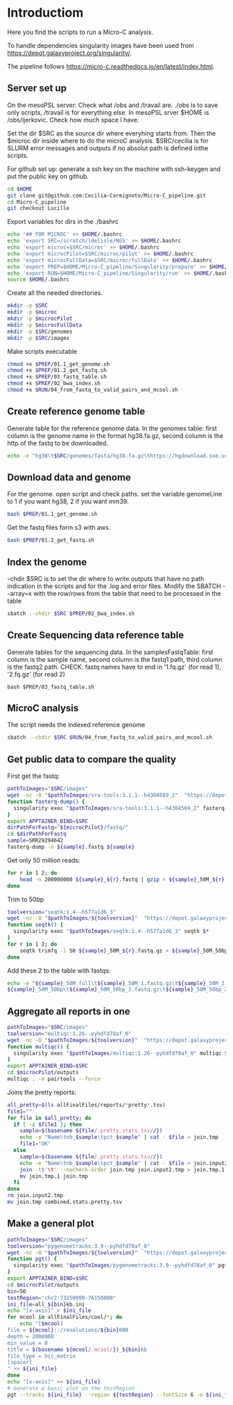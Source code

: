 
# Introductiom
Here you find the scripts to run a Micro-C analysis. 

To handle dependencies singularity images have been used from https://depot.galaxyproject.org/singularity/.

The pipeline follows https://micro-c.readthedocs.io/en/latest/index.html.

## Server set up
On the mesoPSL server:
Check what /obs and /travail are. 
./obs is to save only scripts, /travail is for everything else.
In mesoPSL srver $HOME is /obs/ijerkovic. Check how much space I have.

Set the dir $SRC as the source dir where everyhing starts from. Then the $microc dir inside where to do the microC analysis.
$SRC/cecilia is for SLURM error messages and outputs if no absolut path is defined inthe scripts.

For github set up: generate a ssh key on the machine with ssh-keygen and put the public key on github.

```bash
cd $HOME 
git clone git@github.com:Cecilia-Carmignoto/Micro-C_pipeline.git
cd Micro-C_pipeline
git checkout Lucille
```

Export variables for dirs in the ./bashrc
```bash
echo '## FOR MICROC' >> $HOME/.bashrc
echo 'export SRC=/scratch/ldelisle/NGS' >> $HOME/.bashrc
echo 'export microc=$SRC/microc' >> $HOME/.bashrc 
echo 'export microcPilot=$SRC/microc/pilot' >> $HOME/.bashrc 
echo 'export microcFullData=$SRC/microc/fullData' >> $HOME/.bashrc 
echo 'export PREP=$HOME/Micro-C_pipeline/Singularity/prepare' >> $HOME/.bashrc
echo 'export RUN=$HOME/Micro-C_pipeline/Singularity/run' >> $HOME/.bashrc
source $HOME/.bashrc 
```

Create all the needed directories.
```bash
mkdir -p $SRC
mkdir -p $microc
mkdir -p $microcPilot
mkdir -p $microcFullData
mkdir -p $SRC/genomes
mkdir -p $SRC/images
```

Make scripts executable
```bash
chmod +x $PREP/01.1_get_genome.sh
chmod +x $PREP/01.2_get_fastq.sh
chmod +x $PREP/03_fastq_table.sh
chmod +x $PREP/02_bwa_index.sh
chmod +x $RUN/04_from_fastq_to_valid_pairs_and_mcool.sh
```

## Create reference genome table
Generate table for the reference genome data.
In the genomes table: first column is the genome name in the format hg38.fa.gz, second column is the http of the fastq to be downloaded.
```bash
echo -e "hg38\t$SRC/genomes/fasta/hg38.fa.gz\thttps://hgdownload.soe.ucsc.edu/goldenPath/hg38/bigZips/hg38.fa.gz\nmm39\t$SRC/genomes/fasta/mm39.fa.gz\thttps://hgdownload.soe.ucsc.edu/goldenPath/mm39/bigZips/mm39.fa.gz" > $SRC/genomes/genomesTable.txt
```

## Download data and genome

For the genome. open script and check paths. set the variable genomeLine to 1 if you want hg38, 2 if you want mm39.
```bash
bash $PREP/01.1_get_genome.sh
```

Get the fastq files form s3 with aws.
```bash
bash $PREP/01.2_get_fastq.sh
```

## Index the genome
-chdir $SRC is to set the dir where to write outputs that have no path indication in the scripts and for the .log and error files.
Modify the SBATCH --array=x with the row/rows from the table that need to be processed in the table
```bash
sbatch --chdir $SRC $PREP/02_bwa_index.sh
```

## Create Sequencing data reference table
Generate tables for the sequencing data.
In the samplesFastqTable: first column is the sample name, second column is the fastq1 path, third column is the fastq2 path.
CHECK: fastq names have to end in '1.fq.gz' (for read 1), '2.fq.gz' (for read 2)

```
bash $PREP/03_fastq_table.sh
```

## MicroC analysis

The script needs the indexed reference genome
```bash
sbatch --chdir $SRC $RUN/04_from_fastq_to_valid_pairs_and_mcool.sh
```

## Get public data to compare the quality

First get the fastq:

```bash
pathToImages="$SRC/images"
wget -nc -O "$pathToImages/sra-tools:3.1.1--h4304569_2"  "https://depot.galaxyproject.org/singularity/sra-tools:3.1.1--h4304569_2"
function fasterq-dump() {
  singularity exec "$pathToImages/sra-tools:3.1.1--h4304569_2" fasterq-dump $*
}
export APPTAINER_BIND=$SRC
dirPathForFastq="${microcPilot}/fastq/"
cd $dirPathForFastq
sample=SRR29294642
fasterq-dump -o ${sample}.fastq ${sample}
```

Get only 50 million reads:

```bash
for r in 1 2; do
    head -n 200000000 ${sample}_${r}.fastq | gzip > ${sample}_50M_${r}.fastq.gz
done
```

Trim to 50bp

```bash
toolversion="seqtk:1.4--h577a1d6_3"
wget -nc -O "$pathToImages/${toolversion}"  "https://depot.galaxyproject.org/singularity/${toolversion}"
function seqtk() {
  singularity exec "$pathToImages/seqtk:1.4--h577a1d6_3" seqtk $*
}
for r in 1 2; do
    seqtk trimfq -l 50 ${sample}_50M_${r}.fastq.gz > ${sample}_50M_50bp_${r}.fastq.gz
done
```

Add these 2 to the table with fastqs:

```bash
echo -e "${sample}_50M_full\t${sample}_50M_1.fastq.gz\t${sample}_50M_2.fastq.gz
${sample}_50M_50bp\t${sample}_50M_50bp_1.fastq.gz\t${sample}_50M_50bp_2.fastq.gz" >> samplesFastqTable.txt
```

## Aggregate all reports in one

```bash
pathToImages="$SRC/images"
toolversion="multiqc:1.26--pyhdfd78af_0"
wget -nc -O "$pathToImages/${toolversion}"  "https://depot.galaxyproject.org/singularity/${toolversion}"
function multiqc() {
  singularity exec "$pathToImages/multiqc:1.26--pyhdfd78af_0" multiqc $*
}
export APPTAINER_BIND=$SRC
cd $microcPilot/outputs
multiqc . -m pairtools --force
```

Joins the pretty reports:

```bash
all_pretty=$(ls allFinalFiles/reports/*pretty*.tsv)
file1=""
for file in $all_pretty; do
  if [ -z $file1 ]; then
    sample=$(basename ${file/.pretty.stats.tsv//})
    echo -e "Name\tnb_$sample\tpct_$sample" | cat - $file > join.tmp
    file1="OK"
  else
    sample=$(basename ${file/.pretty.stats.tsv//})
    echo -e "Name\tnb_$sample\tpct_$sample" | cat - $file > join.input2.tmp
    join -t$'\t' --nocheck-order join.tmp join.input2.tmp > join.tmp.1
    mv join.tmp.1 join.tmp
  fi
done
rm join.input2.tmp
mv join.tmp combined.stats.pretty.tsv
```

## Make a general plot

```bash
pathToImages="$SRC/images"
toolversion="pygenometracks:3.9--pyhdfd78af_0"
wget -nc -O "$pathToImages/${toolversion}"  "https://depot.galaxyproject.org/singularity/${toolversion}"
function pgt() {
  singularity exec "$pathToImages/pygenometracks:3.9--pyhdfd78af_0" pgt $*
}
export APPTAINER_BIND=$SRC
cd $microcPilot/outputs
bin=50
testRegion="chr2:73150000-76150000"
ini_file=all_${bin}kb.ini
echo "[x-axis]" > $ini_file
for mcool in allFinalFiles/cool/*; do
    echo "[$mcool]
file = ${mcool}::/resolutions/${bin}000
depth = 2000000
min_value = 0
title = $(basename ${mcool/.mcool/})_${bin}kb
file_type = hic_matrix
[spacer]
" >> ${ini_file}
done
echo "[x-axis]" >> ${ini_file}
# Generate a basic plot on the testRegion
pgt --tracks ${ini_file} --region ${testRegion} --fontSize 6 -o ${ini_file/.ini/_testRegion.pdf}
```